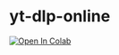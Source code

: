 # yt-dlp-online

<a href="https://colab.research.google.com/github/binnichtaktiv/yt-dlp-online/blob/main/YT_DLP.ipynb" target="_parent"><img src="https://colab.research.google.com/assets/colab-badge.svg" alt="Open In Colab"/></a>
